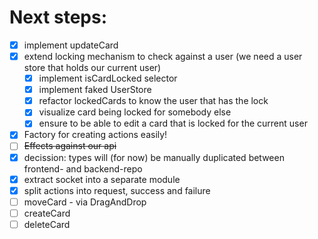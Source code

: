 # Next steps:

- [x] implement updateCard
- [x] extend locking mechanism to check against a user (we need a user store that holds our current user)
  - [x] implement isCardLocked selector
  - [x] implement faked UserStore
  - [x] refactor lockedCards to know the user that has the lock
  - [x] visualize card being locked for somebody else
  - [x] ensure to be able to edit a card that is locked for the current user
- [x] Factory for creating actions easily!
- [ ] ~~Effects against our api~~
- [x] decission: types will (for now) be manually duplicated between frontend- and backend-repo
- [x] extract socket into a separate module
- [x] split actions into request, success and failure
- [ ] moveCard - via DragAndDrop
- [ ] createCard
- [ ] deleteCard
